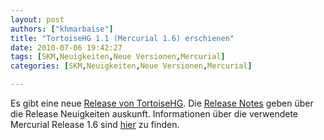 ```yaml
---
layout: post
authors: ["khmarbaise"]
title: "TortoiseHG 1.1 (Mercurial 1.6) erschienen"
date: 2010-07-06 19:42:27
tags: [SKM,Neuigkeiten,Neue Versionen,Mercurial]
categories: [SKM,Neuigkeiten,Neue Versionen,Mercurial]

---
```

Es gibt eine neue <a href="http://tortoisehg.bitbucket.org/">Release von TortoiseHG</a>. Die <a href="http://bitbucket.org/tortoisehg/stable/wiki/ReleaseNotes">Release Notes</a> geben über die Release Neuigkeiten auskunft. Informationen über die verwendete Mercurial Release 1.6 sind <a href="http://mercurial.selenic.com/wiki/WhatsNew#A1.6_.282010-07-01.29">hier</a> zu finden.
